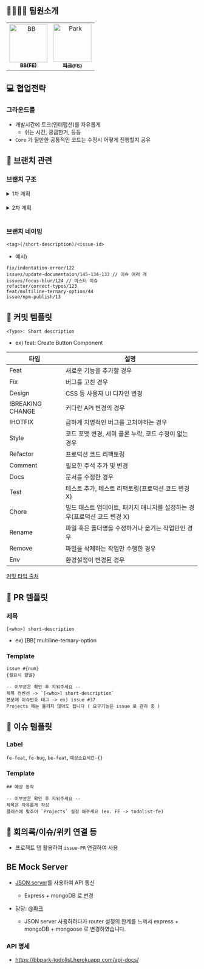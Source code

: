## 👩‍💻🧑‍💻 팀원소개

<table>
  <tr>
    <td align="center">
      <a href="https://github.com/BB-choi">
        <img src="https://avatars.githubusercontent.com/u/78826879?v=4" width="100px;" alt="BB"/><br />
        <sub><b>BB(FE)</b><br></sub>
      </a>
    </td>
    <td align="center">
      <a href="https://github.com/healtheloper">
        <img src="https://avatars.githubusercontent.com/u/58503584?v=4" width="100px;" alt="Park"/><br />
        <sub><b>파크(FE)</b><br></sub>
      </a>
    </td>
  </tr>
</table>

## 💻 협업전략

### 그라운드룰

- 개발시간에 토크(인터럽션)를 자유롭게
  - 쉬는 시간, 궁금한거, 등등
- `Core` 가 될만한 공통적인 코드는 수정시 어떻게 진행할지 공유

## 🌳 브랜치 관련

### 브랜치 구조

<details markdown="1">
<summary>1차 계획</summary>

- 반장이 코드스쿼드 저장소를 fork
- 다른 그룹원이 반장 저장소를 fork

- team-22 > FE, BE 브랜치 생성
- FE -> BB/feat1, park/feat1
- BE -> BE/feat1 ...

- FE 에서 기능을 위한 브랜치 생성
- 해당 브랜치에서 작업 후 FE 로 PR 보내기 (그룹원들이 확인후 Confirm)
- FE 에서 코드스쿼드 레포지토리로 PR 보내기
- 실제 작업할 공간 외에 [연습용 저장소](https://github.com/codesquard-fe-park/git-practice)를 만들어서 연습

  ![image](https://user-images.githubusercontent.com/58503584/161499318-50e8a3ac-e50e-4051-be88-a5ae9252a718.png)

  ![image](https://user-images.githubusercontent.com/58503584/161927829-63307a56-f41f-438b-bcda-dfdf2d2a3717.png)

</details>
<br>

<details markdown="1">
<summary>2차 계획</summary>

- FE, BE 가 따로 PR 을 보내는 경우를 생각하여 FE, BE 를 나누어서 작업했으나, 우리조가 FE-BE 로 나뉘지 않았음에도 PR 을 두 번 보내야 하는 일이 생김
- 리뷰어 분에게 여쭤보고, 하나의 브랜치로 통합하여 1 번만 보내는 것으로 결정
- 위와 같은 이유로 브랜치 전략을 재 수정 하였습니다.

<img width="681" alt="스크린샷 2022-04-11 오후 9 58 28" src="https://user-images.githubusercontent.com/58503584/162753171-2648ec98-12aa-4fdf-9089-cf3b9a593588.png">

</details>
<br>

### 브랜치 네이밍

`<tag>(/short-description)/<issue-id>`

- 예시)

```
fix/indentation-error/122
issues/update-documentaion/145-134-133 // 이슈 여러 개
issues/focus-blur/124 // 마스터 이슈
refactor/correct-typos/123
feat/multiline-ternary-option/44
issue/npm-publish/13
```

## 📔 커밋 템플릿

`<Type>: Short description`

- ex) feat: Create Button Component

| 타입             | 설명                                                                      |
| ---------------- | ------------------------------------------------------------------------- |
| Feat             | 새로운 기능을 추가할 경우                                                 |
| Fix              | 버그를 고친 경우                                                          |
| Design           | CSS 등 사용자 UI 디자인 변경                                              |
| !BREAKING CHANGE | 커다란 API 변경의 경우                                                    |
| !HOTFIX          | 급하게 치명적인 버그를 고쳐야하는 경우                                    |
| Style            | 코드 포맷 변경, 세미 콜론 누락, 코드 수정이 없는 경우                     |
| Refactor         | 프로덕션 코드 리팩토링                                                    |
| Comment          | 필요한 주석 추가 및 변경                                                  |
| Docs             | 문서를 수정한 경우                                                        |
| Test             | 테스트 추가, 테스트 리팩토링(프로덕션 코드 변경 X)                        |
| Chore            | 빌드 태스트 업데이트, 패키지 매니저를 설정하는 경우(프로덕션 코드 변경 X) |
| Rename           | 파일 혹은 폴더명을 수정하거나 옮기는 작업만인 경우                        |
| Remove           | 파일을 삭제하는 작업만 수행한 경우                                        |
| Env              | 환경설정이 변경된 경우                                                    |

[커밋 타입 출처](https://overcome-the-limits.tistory.com/entry/협업-협업을-위한-기본적인-git-커밋컨벤션-설정하기)

## 📔 PR 템플릿

### 제목

`[<who>] short-description`

- ex) [BB] multiline-ternary-option

### Template

```
issue #{num}
{필요시 할말}

-- 이부분은 확인 후 지워주세요 --
제목 컨벤션 -> `[<who>] short-description`
본문에 이슈번호 태그 -> ex) issue #37
Projects 에는 올리지 않아도 됩니다 ( 요구기능은 issue 로 관리 중 )
```

## 📔 이슈 템플릿

### Label

`fe-feat`, `fe-bug`, `be-feat`, `예상소요시간-{}`

### Template

```
## 예상 동작

-- 이부분은 확인 후 지워주세요 --
제목은 자유롭게 작성
클래스에 맞추어 `Projects` 설정 해주세요 (ex. FE -> todolist-fe)
```

## 🔗 회의록/이슈/위키 연결 등

- 프로젝트 탭 활용하여 `issue-PR` 연결하여 사용

## BE Mock Server

- [JSON server](https://github.com/typicode/json-server)를 사용하여 API 통신

  - Express + mongoDB 로 변경

- 담당: @[파크](https://github.com/healtheloper)
  - JSON server 사용하려다가 router 설정의 한계를 느껴서 express + mongoDB + mongoose 로 변경하였습니다.

### API 명세

- https://bbpark-todolist.herokuapp.com/api-docs/
